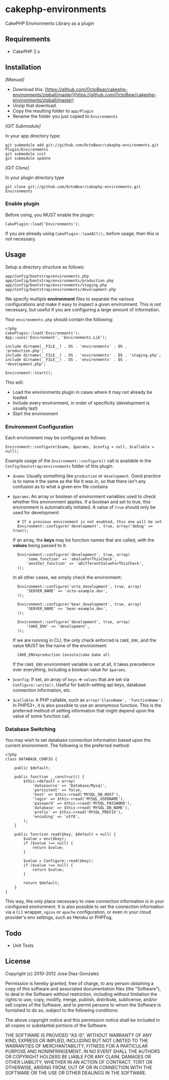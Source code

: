 # cakephp-environments

CakePHP Environments Library as a plugin

## Requirements

* CakePHP 2.x

## Installation

_[Manual]_

* Download this: [https://github.com/OctoBear/cakephp-environments/zipball/master](https://github.com/OctoBear/cakephp-environments/zipball/master)
* Unzip that download.
* Copy the resulting folder to `app/Plugin`
* Rename the folder you just copied to `Environments`

_[GIT Submodule]_

In your app directory type:

	git submodule add git://github.com/OctoBear/cakephp-environments.git Plugin/Environments
	git submodule init
	git submodule update

_[GIT Clone]_

In your plugin directory type

	git clone git://github.com/OctoBear/cakephp-environments.git Environments

### Enable plugin

Before using, you MUST enable the plugin:

	CakePlugin::load('Environments');

If you are already using `CakePlugin::loadAll();` before usage, then this is not necessary.

## Usage

Setup a directory structure as follows:

	app/Config/bootstrap/environments.php
	app/Config/bootstrap/environments/production.php
	app/Config/bootstrap/environments/staging.php
	app/Config/bootstrap/environments/development.php

We specify multiple **environment** files to separate the various configurations and make it easy to inspect a given environment. This is not necessary, but useful if you are configuring a large amount of information.

Your `environments.php` should contain the following:

	<?php
	CakePlugin::load('Environments');
	App::uses('Environment', 'Environments.Lib');

	include dirname(__FILE__) . DS . 'environments' . DS . 'production.php';
	include dirname(__FILE__) . DS . 'environments' . DS . 'staging.php';
	include dirname(__FILE__) . DS . 'environments' . DS . 'development.php';

	Environment::start();

This will:

- Load the environments plugin in cases where it may not already be loaded
- Include every environment, in order of specificity (development is usually last)
- Start the environment

### Environment Configuration

Each environment may be configured as follows:

	Environment::configure($name, $params, $config = null, $callable = null);

Example usage of the `Environment::configure()` call is available in the `Config/bootstrap/environments` folder of this plugin.

- `$name`: Usually something like `production` or `development`. Good practice is to name it the same as the file it was in, so that there isn't any confusion as to what a given env file contains
- `$params`: An array or boolean of environment variables used to check whether this environment applies. If a boolean and set to true, this environment is automatically initiated. A value of `true` should only be used for development:

		# If a previous environment is not enabled, this one will be set
		Environment::configure('development', true, array('debug' => true));

	If an array, the **keys** may be function names that are called, with the **values** being passed to it:

		Environment::configure('development', true, array(
			'some_function' => 'aValueForThisCheck',
			'another_function' => 'aDifferentValueForThisCheck',
		));

	In all other cases, we simply check the environment:

		Environment::configure('octo_development', true, array(
			'SERVER_NAME' => 'octo-example.dev',
		));

		Environment::configure('bear_development', true, array(
			'SERVER_NAME' => 'bear-example.dev',
		));

		Environment::configure('development', true, array(
			'CAKE_ENV' => 'development',
		));

	If we are running in CLI, the only check enforced is `CAKE_ENV`, and the value MUST be the name of the environment:

		CAKE_ENV=production Console/cake bake all

	If the `CAKE_ENV` environment variable is set at all, it takes precedence over everything, including a boolean value for `$params`.
- `$config`: If set, an array of `keys` => `values` that are set via `Configure::write()`. Useful for batch-setting api keys, database connection information, etc.
- `$callable`: A PHP callable, such as `array('ClassName', 'functionName')`. In PHP53+, it is also possible to use an anonymous function. This is the preferred method of setting information that might depend upon the value of some function call.

### Database Switching

You may wish to set database connection information based upon the current environment. The following is the preferred method:

	<?php
	class DATABASE_CONFIG {

		public $default;

		public function __construct() {
			$this->default = array(
				'datasource' => 'Database/Mysql',
				'persistent' => false,
				'host' => $this->read('MYSQL_DB_HOST'),
				'login' => $this->read('MYSQL_USERNAME'),
				'password' => $this->read('MYSQL_PASSWORD'),
				'database' => $this->read('MYSQL_DB_NAME'),
				'prefix' => $this->read('MYSQL_PREFIX'),
				'encoding' => 'utf8',
			);
		}

		public function read($key, $default = null) {
			$value = env($key);
			if ($value !== null) {
				return $value;
			}

			$value = Configure::read($key);
			if ($value !== null) {
				return $value;
			}

			return $default;
		}
	}

This way, the only place necessary to view connection information is in your configured environment. It is also possible to set the connection information via a `CLI` wrapper, `nginx` or `apache` configuration, or even in your cloud provider's env settings, such as Heroku or PHPFog.

## Todo

* Unit Tests

## License

Copyright (c) 2010-2012 Jose Diaz-Gonzalez

Permission is hereby granted, free of charge, to any person obtaining a copy
of this software and associated documentation files (the "Software"), to deal
in the Software without restriction, including without limitation the rights
to use, copy, modify, merge, publish, distribute, sublicense, and/or sell
copies of the Software, and to permit persons to whom the Software is
furnished to do so, subject to the following conditions:

The above copyright notice and this permission notice shall be included in
all copies or substantial portions of the Software.

THE SOFTWARE IS PROVIDED "AS IS", WITHOUT WARRANTY OF ANY KIND, EXPRESS OR
IMPLIED, INCLUDING BUT NOT LIMITED TO THE WARRANTIES OF MERCHANTABILITY,
FITNESS FOR A PARTICULAR PURPOSE AND NONINFRINGEMENT. IN NO EVENT SHALL THE
AUTHORS OR COPYRIGHT HOLDERS BE LIABLE FOR ANY CLAIM, DAMAGES OR OTHER
LIABILITY, WHETHER IN AN ACTION OF CONTRACT, TORT OR OTHERWISE, ARISING FROM,
OUT OF OR IN CONNECTION WITH THE SOFTWARE OR THE USE OR OTHER DEALINGS IN
THE SOFTWARE.